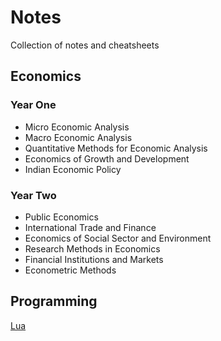 # Notes
Collection of notes and cheatsheets

## Economics
### Year One  
* Micro Economic Analysis     
* Macro Economic Analysis     
* Quantitative Methods for Economic Analysis	  
* Economics of Growth and Development	   
* Indian Economic Policy    

### Year Two    
* Public Economics	 
* International Trade and Finance	  
* Economics of Social Sector and Environment	  
* Research Methods in Economics   
* Financial Institutions and Markets  
* Econometric Methods    

## Programming
[Lua](blob/master/Programming/Lua/home.md)
